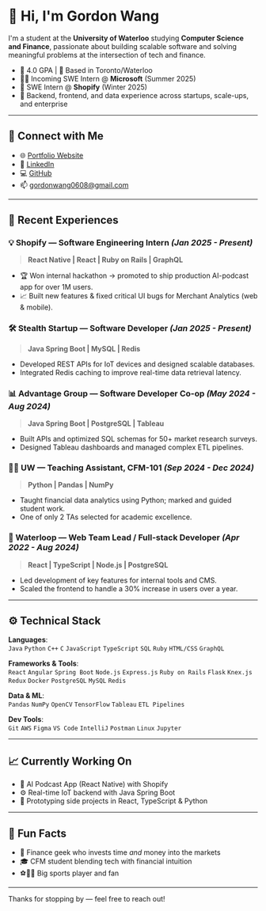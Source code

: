 # 👋 Hi, I'm Gordon Wang

I'm a student at the **University of Waterloo** studying **Computer Science and Finance**, passionate about building scalable software and solving meaningful problems at the intersection of tech and finance.

- 🧠 4.0 GPA | 📍 Based in Toronto/Waterloo  
- 🧑‍💻 Incoming SWE Intern @ **Microsoft** (Summer 2025)  
- 🚀 SWE Intern @ **Shopify** (Winter 2025)  
- 💼 Backend, frontend, and data experience across startups, scale-ups, and enterprise  

---

## 🔗 Connect with Me

- 🌐 [Portfolio Website](https://gordon-wang-portfolio.vercel.app/)
- 💼 [LinkedIn](https://www.linkedin.com/in/gordon-wang-ab785b237/)
- 💻 [GitHub](https://github.com/G-Wang12)
- 📫 gordonwang0608@gmail.com

---

## 🧪 Recent Experiences

### 💡 Shopify — Software Engineering Intern *(Jan 2025 - Present)*
> **React Native | React | Ruby on Rails | GraphQL**

- 🏆 Won internal hackathon → promoted to ship production AI-podcast app for over 1M users.
- 📈 Built new features & fixed critical UI bugs for Merchant Analytics (web & mobile).

### 🛠 Stealth Startup — Software Developer *(Jan 2025 - Present)*
> **Java Spring Boot | MySQL | Redis**

- Developed REST APIs for IoT devices and designed scalable databases.
- Integrated Redis caching to improve real-time data retrieval latency.

### 📊 Advantage Group — Software Developer Co-op *(May 2024 - Aug 2024)*
> **Java Spring Boot | PostgreSQL | Tableau**

- Built APIs and optimized SQL schemas for 50+ market research surveys.
- Designed Tableau dashboards and managed complex ETL pipelines.

### 👨‍🏫 UW — Teaching Assistant, CFM-101 *(Sep 2024 - Dec 2024)*
> **Python | Pandas | NumPy**

- Taught financial data analytics using Python; marked and guided student work.
- One of only 2 TAs selected for academic excellence.

### 🚄 Waterloop — Web Team Lead / Full-stack Developer *(Apr 2022 - Aug 2024)*
> **React | TypeScript | Node.js | PostgreSQL**

- Led development of key features for internal tools and CMS.
- Scaled the frontend to handle a 30% increase in users over a year.

---

## ⚙️ Technical Stack

**Languages**:  
`Java` `Python` `C++` `C` `JavaScript` `TypeScript` `SQL` `Ruby` `HTML/CSS` `GraphQL`

**Frameworks & Tools**:  
`React` `Angular` `Spring Boot` `Node.js` `Express.js` `Ruby on Rails` `Flask` `Knex.js` `Redux` `Docker` `PostgreSQL` `MySQL` `Redis`

**Data & ML**:  
`Pandas` `NumPy` `OpenCV` `TensorFlow` `Tableau` `ETL Pipelines`

**Dev Tools**:  
`Git` `AWS` `Figma` `VS Code` `IntelliJ` `Postman` `Linux` `Jupyter`

---

## 📈 Currently Working On

- 📱 AI Podcast App (React Native) with Shopify
- ⚙️ Real-time IoT backend with Java Spring Boot
- 🧪 Prototyping side projects in React, TypeScript & Python

---

## 🧠 Fun Facts

- 🧾 Finance geek who invests time *and* money into the markets  
- 🎓 CFM student blending tech with financial intuition  
- ⚽🏈🥋 Big sports player and fan

---

Thanks for stopping by — feel free to reach out!

